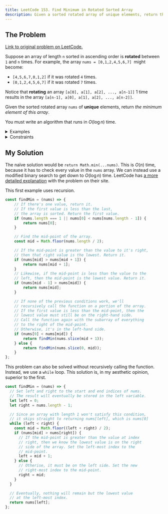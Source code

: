 ```yaml
---
title: LeetCode 153. Find Minimum in Rotated Sorted Array
description: Given a sorted rotated array of unique elements, return the minimum element of this array in logarithmic time.
---
```


## The Problem

[Link to original problem on LeetCode.](https://leetcode.com/problems/find-minimum-in-rotated-sorted-array/)

Suppose an array of length `n` sorted in ascending order is **rotated** between `1` and `n` times. For example, the array `nums = [0,1,2,4,5,6,7] `might become:

- `[4,5,6,7,0,1,2]` if it was rotated `4` times.
- `[0,1,2,4,5,6,7]` if it was rotated `7` times.

Notice that **rotating** an array `[a[0], a[1], a[2], ..., a[n-1]]` 1 time results in the array `[a[n-1], a[0], a[1], a[2], ..., a[n-2]]`.

Given the sorted rotated array `nums` of **unique** elements, return _the minimum element of this array_.

You must write an algorithm that runs in $O(\log n)$ time.

<details>
<summary>Examples</summary>

Example 1:

```
Input: nums = [3,4,5,1,2]
Output: 1
Explanation: The original array was [1,2,3,4,5] rotated 3 times.
```

Example 2:

```
Input: nums = [4,5,6,7,0,1,2]
Output: 0
Explanation: The original array was [0,1,2,4,5,6,7] and it was rotated 4 times.
```

Example 3:

```
Input: nums = [11,13,15,17]
Output: 11
Explanation: The original array was [11,13,15,17] and it was rotated 4 times.
```
</details>

<details>
<summary>Constraints</summary>

- `n == nums.length`
- 1 <= `n` <= 5000
- -5000 <= `nums[i]` <= 5000
- All the integers of nums are unique.
- `nums` is sorted and rotated between `1` and `n` times.
</details>

## My Solution

The naïve solution would be `return Math.min(...nums)`. This is $O(n)$ time, because it has to check every value in the `nums` array. We can instead use a modified binary search to get down to $O(\log n)$ time. LeetCode has [a more detailed explanation](https://leetcode.com/problems/find-minimum-in-rotated-sorted-array/solution/) with the problem on their site.

This first example uses recursion.

```javascript
const findMin = (nums) => {
    // If there's one value, return it.
    // If the first value is less than the last,
    // the array is sorted. Return the first value.
    if (nums.length === 1 || nums[0] < nums[nums.length - 1]) {
        return nums[0];
    }

    // Find the mid-point of the array.
    const mid = Math.floor(nums.length / 2);

    // If the mid-point is greater than the value to it's right,
    // then that right value is the lowest. Return it.
    if (nums[mid] > nums[mid + 1]) {
        return nums[mid + 1];
    }
    // Likewise, if the mid-point is less than the value to the
    // left, then the mid-point is the lowest value. Return it.
    if (nums[mid - 1] > nums[mid]) {
        return nums[mid];
    }

    // If none of the previous conditions work, we'll
    // recursively call the function on a portion of the array.
    // If the first value is less than the mid-point, then the
    // lowest value must still be on the right-hand side.
    // Call the function again with the subarray of everything
    // to the right of the mid-point.
    // Otherwise, it's in the left-hand side.
    if (nums[0] < nums[mid]) {
        return findMin(nums.slice(mid + 1));
    } else {
        return findMin(nums.slice(0, mid));
    }
};
```

This problem can also be solved without recursively calling the function. Instead, we use a `while` loop. This solution is, in my aesthetic opinion, superior to the first.

```javascript
const findMin = (nums) => {
  // Set left and right to the start and end indices of nums.
  // The result will eventually be stored in the left variable.
  let left = 0;
  let right = nums.length - 1;

  // Since an array with length 1 won't satisfy this condition,
  // it skips straight to returning nums[left], which is nums[0]
  while (left < right) {
    const mid = Math.floor((left + right) / 2);
    if (nums[mid] > nums[right]) {
      // If the mid-point is greater than the value at index
      // right, then we know the lowest value is on the right
      // side of the array. Set the left-most index to the
      // mid-point.
      left = mid + 1;
    } else {
      // Otherise, it must be on the left side. Set the new
      // right-most index to the mid-point.
      right = mid;
    }
  }

  // Eventually, nothing will remain but the lowest value
  // at the left-most index.
  return nums[left];
};
```